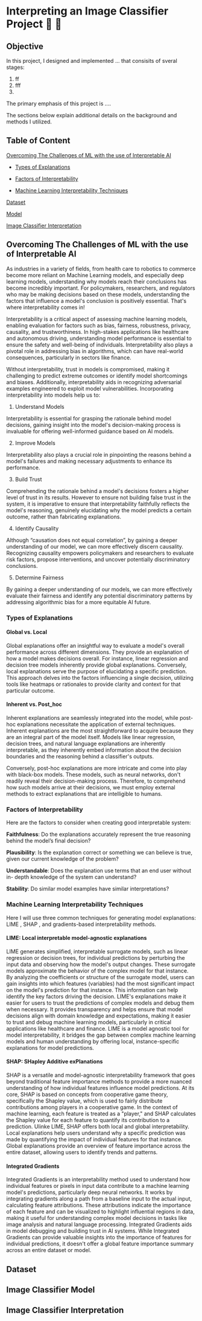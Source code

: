 # Interpreting an Image Classifier Project :blue_car: :truck:

## Objective

In this project, I designed and implemented ... that consisits of sveral stages:

1. ff
2. fff
3. 

The primary emphasis of this project is ....

The sections below explain additional details on the background and methods I utilized.

## Table of Content

[Overcoming The Challenges of ML with the use of Interpretable AI](README.md#overcoming-the-challenges-of-ml-with-the-use-of-interpretable-ai)


* [Types of Explanations](README.md#Types-of-Explanations)
  
* [Factors of Interpretability](README.md#Factors-of-Interpretability)
  
* [Machine Learning Interpretability Techniques](README.md#Machine-Learning-Interpretability-Techniques)

[Dataset](README.md#dataset)

[Model](README.md#model)

[Image Classifier Interpretation](README.md#image-classifier-interpretation)


## Overcoming The Challenges of ML with the use of Interpretable AI

As industries in a variety of fields, from health care to robotics to commerce become more reliant on Machine Learning models, and especially deep learning models, understanding why models reach their conclusions has become incredibly important. For policymakers, researchers, and regulators who may be making decisions based on these models, understanding the factors that influence a model's conclusion is positively essential. That's where interpretability comes in!

Interpretability is a critical aspect of assessing machine learning models, enabling evaluation for factors such as bias, fairness, robustness, privacy, causality, and trustworthiness. In high-stakes applications like healthcare and autonomous driving, understanding model performance is essential to ensure the safety and well-being of individuals. Interpretability also plays a pivotal role in addressing bias in algorithms, which can have real-world consequences, particularly in sectors like finance.

Without interpretability, trust in models is compromised, making it challenging to predict extreme outcomes or identify model shortcomings and biases. Additionally, interpretability aids in recognizing adversarial examples engineered to exploit model vulnerabilities. Incorporating interpretability into models help us to: 

1. Understand Models

  Interpretability is essential for grasping the rationale behind model decisions, gaining insight into the model's decision-making process is invaluable for offering well-informed guidance based on AI models.
  
2. Improve Models

  Interpretability also plays a crucial role in pinpointing the reasons behind a model's failures and making necessary adjustments to enhance its performance. 
  
3. Build Trust

  Comprehending the rationale behind a model's decisions fosters a higher level of trust in its results. However to ensure not building false trust in the system, it is imperative to ensure that interpretability faithfully reflects the model's reasoning, genuinely elucidating why the model predicts a certain outcome, rather than fabricating explanations.
  
4. Identify Causality

  Although “causation does not equal correlation”,  by gaining a deeper understanding of our model, we can more effectively discern causality. Recognizing causality empowers policymakers and researchers to evaluate risk factors, propose interventions, and uncover potentially discriminatory conclusions.
  
5. Determine Fairness

  By gaining a deeper understanding of our models, we can more effectively evaluate their fairness and identify any potential discriminatory patterns by addressing algorithmic bias for a more equitable AI future.

### Types of Explanations

#### Global vs. Local


Global explanations offer an insightful way to evaluate a model's overall performance across different dimensions. They provide an explanation of how a model makes decisions overall. For instance, linear regression and decision tree models inherently provide global explanations. Conversely, local explanations serve the purpose of elucidating a specific prediction. This approach delves into the factors influencing a single decision, utilizing tools like heatmaps or rationales to provide clarity and context for that particular outcome.

#### Inherent vs. Post_hoc

Inherent explanations are seamlessly integrated into the model, while post-hoc explanations necessitate the application of external techniques. Inherent explanations are the most straightforward to acquire because they are an integral part of the model itself. Models like linear regression, decision trees, and natural language explanations are inherently interpretable, as they inherently embed information about the decision boundaries and the reasoning behind a classifier's outputs.

Conversely, post-hoc explanations are more intricate and come into play with black-box models. These models, such as neural networks, don't readily reveal their decision-making process. Therefore, to comprehend how such models arrive at their decisions, we must employ external methods to extract explanations that are intelligible to humans.

### Factors of Interpretability
Here are the factors to consider when creating good interpretable system:

**Faithfulness**: Do the explanations accurately represent the true reasoning behind the model’s final decision?

**Plausibility**: Is the explanation correct or something we can believe is true, given our current knowledge of the problem?

**Understandable**: Does the explanation use terms that an end user without in- depth knowledge of the system can understand?

**Stability**: Do similar model examples have similar interpretations?

### Machine Learning Interpretability Techniques

Here I will use three common techniques for generating model explanations: LIME , SHAP , and gradients-based interpretability methods.

#### LIME: Local interpretable model-agnostic explanations

LIME generates simplified, interpretable surrogate models, such as linear regression or decision trees, for individual predictions by perturbing the input data and observing how the model's output changes. These surrogate models approximate the behavior of the complex model for that instance. By analyzing the coefficients or structure of the surrogate model, users can gain insights into which features (variables) had the most significant impact on the model's prediction for that instance. This information can help identify the key factors driving the decision. LIME's explanations make it easier for users to trust the predictions of complex models and debug them when necessary. It provides transparency and helps ensure that model decisions align with domain knowledge and expectations, making it easier to trust and debug machine learning models, particularly in critical applications like healthcare and finance. LIME is a model agnostic tool for model interpretability, it bridges the gap between complex machine learning models and human understanding by offering local, instance-specific explanations for model predictions.

#### SHAP: SHapley Additive exPlanations

SHAP is a versatile and model-agnostic interpretability framework that goes beyond traditional feature importance methods to provide a more nuanced understanding of how individual features influence model predictions. At its core, SHAP is based on concepts from cooperative game theory, specifically the Shapley value, which is used to fairly distribute contributions among players in a cooperative game. In the context of machine learning, each feature is treated as a "player," and SHAP calculates the Shapley value for each feature to quantify its contribution to a prediction. Ulinke LIME, SHAP offers both local and global interpretability. Local explanations help users understand why a specific prediction was made by quantifying the impact of individual features for that instance. Global explanations provide an overview of feature importance across the entire dataset, allowing users to identify trends and patterns.

#### Integrated Gradients

Integrated Gradients is an interpretability method used to understand how individual features or pixels in input data contribute to a machine learning model's predictions, particularly deep neural networks. It works by integrating gradients along a path from a baseline input to the actual input, calculating feature attributions. These attributions indicate the importance of each feature and can be visualized to highlight influential regions in data, making it useful for understanding complex model decisions in tasks like image analysis and natural language processing. Integrated Gradients aids in model debugging and building trust in AI systems. While Integrated Gradients can provide valuable insights into the importance of features for individual predictions, it doesn't offer a global feature importance summary across an entire dataset or model. 

## Dataset

## Image Classifier Model

## Image Classifier Interpretation
